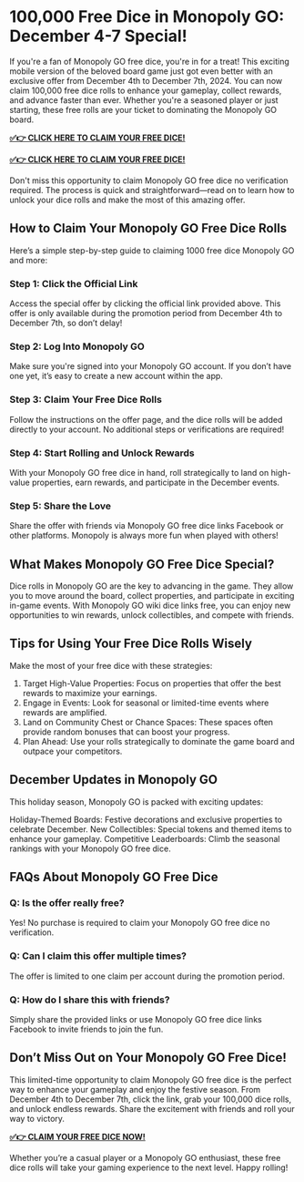# 100,000 Free Dice in Monopoly GO: December 4-7 Special!
If you're a fan of Monopoly GO free dice, you're in for a treat! This exciting mobile version of the beloved board game just got even better with an exclusive offer from December 4th to December 7th, 2024. You can now claim 100,000 free dice rolls to enhance your gameplay, collect rewards, and advance faster than ever. Whether you're a seasoned player or just starting, these free rolls are your ticket to dominating the Monopoly GO board.

**[✅👉 CLICK HERE TO CLAIM YOUR FREE DICE!](https://givxo.com/monopoly-go-dice-generator/)**

**[✅👉 CLICK HERE TO CLAIM YOUR FREE DICE!](https://givxo.com/monopoly-go-dice-generator/)**

Don't miss this opportunity to claim Monopoly GO free dice no verification required. The process is quick and straightforward—read on to learn how to unlock your dice rolls and make the most of this amazing offer.

## How to Claim Your Monopoly GO Free Dice Rolls
Here’s a simple step-by-step guide to claiming 1000 free dice Monopoly GO and more:

### Step 1: Click the Official Link
Access the special offer by clicking the official link provided above. This offer is only available during the promotion period from December 4th to December 7th, so don’t delay!

### Step 2: Log Into Monopoly GO
Make sure you're signed into your Monopoly GO account. If you don’t have one yet, it’s easy to create a new account within the app.

### Step 3: Claim Your Free Dice Rolls
Follow the instructions on the offer page, and the dice rolls will be added directly to your account. No additional steps or verifications are required!

### Step 4: Start Rolling and Unlock Rewards
With your Monopoly GO free dice in hand, roll strategically to land on high-value properties, earn rewards, and participate in the December events.

### Step 5: Share the Love
Share the offer with friends via Monopoly GO free dice links Facebook or other platforms. Monopoly is always more fun when played with others!

## What Makes Monopoly GO Free Dice Special?
Dice rolls in Monopoly GO are the key to advancing in the game. They allow you to move around the board, collect properties, and participate in exciting in-game events. With Monopoly GO wiki dice links free, you can enjoy new opportunities to win rewards, unlock collectibles, and compete with friends.

## Tips for Using Your Free Dice Rolls Wisely
Make the most of your free dice with these strategies:

1. Target High-Value Properties: Focus on properties that offer the best rewards to maximize your earnings.
2. Engage in Events: Look for seasonal or limited-time events where rewards are amplified.
3. Land on Community Chest or Chance Spaces: These spaces often provide random bonuses that can boost your progress.
4. Plan Ahead: Use your rolls strategically to dominate the game board and outpace your competitors.

## December Updates in Monopoly GO
This holiday season, Monopoly GO is packed with exciting updates:

Holiday-Themed Boards: Festive decorations and exclusive properties to celebrate December.
New Collectibles: Special tokens and themed items to enhance your gameplay.
Competitive Leaderboards: Climb the seasonal rankings with your Monopoly GO free dice.

## FAQs About Monopoly GO Free Dice

### Q: Is the offer really free?
Yes! No purchase is required to claim your Monopoly GO free dice no verification.

### Q: Can I claim this offer multiple times?
The offer is limited to one claim per account during the promotion period.

### Q: How do I share this with friends?
Simply share the provided links or use Monopoly GO free dice links Facebook to invite friends to join the fun.

## Don’t Miss Out on Your Monopoly GO Free Dice!

This limited-time opportunity to claim Monopoly GO free dice is the perfect way to enhance your gameplay and enjoy the festive season. From December 4th to December 7th, click the link, grab your 100,000 dice rolls, and unlock endless rewards. Share the excitement with friends and roll your way to victory.

**[✅👉 CLAIM YOUR FREE DICE NOW!](https://givxo.com/monopoly-go-dice-generator/)**

Whether you’re a casual player or a Monopoly GO enthusiast, these free dice rolls will take your gaming experience to the next level. Happy rolling!

